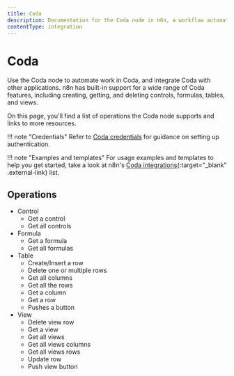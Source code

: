 ```yaml
---
title: Coda
description: Documentation for the Coda node in n8n, a workflow automation platform. Includes details of operations and configuration, and links to examples and credentials information.
contentType: integration
---
```


# Coda

Use the Coda node to automate work in Coda, and integrate Coda with other applications. n8n has built-in support for a wide range of Coda features, including creating, getting, and deleting controls, formulas, tables, and views.

On this page, you'll find a list of operations the Coda node supports and links to more resources.

!!! note "Credentials"
    Refer to [Coda credentials](/integrations/builtin/credentials/coda/) for guidance on setting up authentication. 

!!! note "Examples and templates"
    For usage examples and templates to help you get started, take a look at n8n's [Coda integrations](https://n8n.io/integrations/coda/){:target="_blank" .external-link} list.


## Operations

* Control
    * Get a control
    * Get all controls
* Formula
    * Get a formula
    * Get all formulas
* Table
    * Create/Insert a row
    * Delete one or multiple rows
    * Get all columns
    * Get all the rows
    * Get a column
    * Get a row
    * Pushes a button
* View
    * Delete view row
    * Get a view
    * Get all views
    * Get all views columns
    * Get all views rows
    * Update row
    * Push view button
